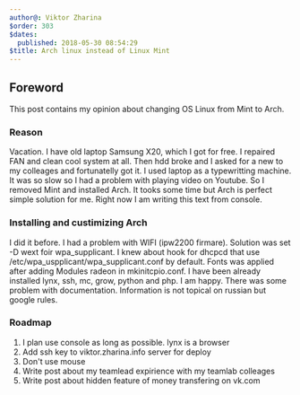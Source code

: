 ```yaml
---
author@: Viktor Zharina
$order: 303
$dates:
  published: 2018-05-30 08:54:29
$title: Arch linux instead of Linux Mint
---
```

## Foreword
This post contains my opinion about changing OS Linux from Mint to Arch. 

### Reason
Vacation.
I have old laptop Samsung X20, which I got for free. I repaired FAN and clean cool system at all. Then hdd broke and
I asked for a new to my colleages and fortunatelly got it. I used laptop as a typewritting machine. It was so slow
so I had a problem with playing video on Youtube. So I removed Mint and installed Arch. It tooks some time but Arch
is perfect simple solution for me. Right now I am writing this text from console.

### Installing and custimizing Arch
I did it before. I had a problem with WIFI (ipw2200 firmare). Solution was set -D wext foir wpa_supplicant. I knew about
hook for dhcpcd that use /etc/wpa_uspplicant/wpa_supplicant.conf by default. Fonts was applied after adding 
Modules radeon in mkinitcpio.conf. I have been already installed lynx, ssh, mc, grow, python and php. I am happy.
There was some problem with documentation. Information is not topical on russian but google rules.

### Roadmap
1. I plan use console as long as possible. lynx is a browser
2. Add ssh key to viktor.zharina.info server for deploy
3. Don't use mouse
4. Write post about my teamlead expirience with my teamlab colleages
5. Write post about hidden feature of money transfering on vk.com 